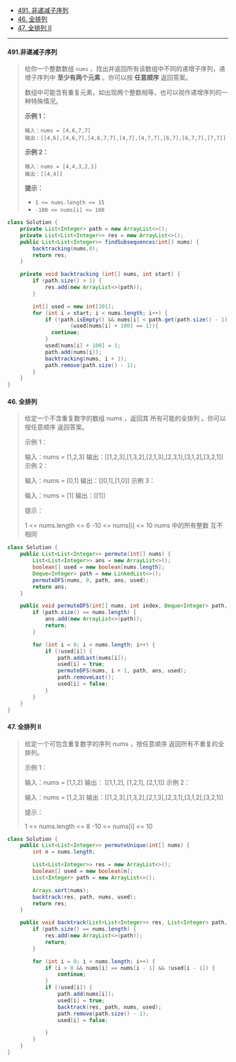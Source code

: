 -  [491. 非递减子序列](https://leetcode.cn/problems/non-decreasing-subsequences/)
-  [46. 全排列](https://leetcode.cn/problems/permutations/)
-  [47. 全排列 II](https://leetcode.cn/problems/permutations-ii/)

-----

#### 491.非递减子序列

>给你一个整数数组 `nums` ，找出并返回所有该数组中不同的递增子序列，递增子序列中 **至少有两个元素** 。你可以按 **任意顺序** 返回答案。
>
>数组中可能含有重复元素，如出现两个整数相等，也可以视作递增序列的一种特殊情况。
>
> 
>
>**示例 1：**
>
>```
>输入：nums = [4,6,7,7]
>输出：[[4,6],[4,6,7],[4,6,7,7],[4,7],[4,7,7],[6,7],[6,7,7],[7,7]]
>```
>
>**示例 2：**
>
>```
>输入：nums = [4,4,3,2,1]
>输出：[[4,4]]
>```
>
> 
>
>**提示：**
>
>- `1 <= nums.length <= 15`
>- `-100 <= nums[i] <= 100`

```java
class Solution {
    private List<Integer> path = new ArrayList<>();
    private List<List<Integer>> res = new ArrayList<>();
    public List<List<Integer>> findSubsequences(int[] nums) {
        backtracking(nums,0);
        return res;
    }

    private void backtracking (int[] nums, int start) {
        if (path.size() > 1) {
            res.add(new ArrayList<>(path));
        }

        int[] used = new int[201];
        for (int i = start; i < nums.length; i++) {
            if (!path.isEmpty() && nums[i] < path.get(path.size() - 1) ||
                    (used[nums[i] + 100] == 1)){
              continue;
            } 
            used[nums[i] + 100] = 1;
            path.add(nums[i]);
            backtracking(nums, i + 1);
            path.remove(path.size() - 1);
        }
    }
}
```



#### 46. 全排列

>给定一个不含重复数字的数组 nums ，返回其 所有可能的全排列 。你可以 按任意顺序 返回答案。
>
> 
>
>示例 1：
>
>输入：nums = [1,2,3]
>输出：[[1,2,3],[1,3,2],[2,1,3],[2,3,1],[3,1,2],[3,2,1]]
>示例 2：
>
>输入：nums = [0,1]
>输出：[[0,1],[1,0]]
>示例 3：
>
>输入：nums = [1]
>输出：[[1]]
>
>
>提示：
>
>1 <= nums.length <= 6
>-10 <= nums[i] <= 10
>nums 中的所有整数 互不相同

```java
class Solution {
    public List<List<Integer>> permute(int[] nums) {
        List<List<Integer>> ans = new ArrayList<>();
        boolean[] used = new boolean[nums.length];
        Deque<Integer> path = new LinkedList<>();
        permuteDFS(nums, 0, path, ans, used);
        return ans;
    }

    public void permuteDFS(int[] nums, int index, Deque<Integer> path, List<List<Integer>> ans, boolean[] used) {
        if (path.size() == nums.length) {
            ans.add(new ArrayList<>(path));
            return;
        }

        for (int i = 0; i < nums.length; i++) {
            if (!used[i]) {
                path.addLast(nums[i]);
                used[i] = true;
                permuteDFS(nums, i + 1, path, ans, used);
                path.removeLast();
                used[i] = false;
            }
        }
    }
}
```



#### 47. 全排列 II

>给定一个可包含重复数字的序列 nums ，按任意顺序 返回所有不重复的全排列。
>
> 
>
>示例 1：
>
>输入：nums = [1,1,2]
>输出：
>[[1,1,2],
> [1,2,1],
> [2,1,1]]
>示例 2：
>
>输入：nums = [1,2,3]
>输出：[[1,2,3],[1,3,2],[2,1,3],[2,3,1],[3,1,2],[3,2,1]]
>
>
>提示：
>
>1 <= nums.length <= 8
>-10 <= nums[i] <= 10

```java
class Solution {
    public List<List<Integer>> permuteUnique(int[] nums) {
        int n = nums.length;

        List<List<Integer>> res = new ArrayList<>();
        boolean[] used = new boolean[n];
        List<Integer> path = new ArrayList<>();

        Arrays.sort(nums);
        backtrack(res, path, nums, used);
        return res;
    }

    public void backtrack(List<List<Integer>> res, List<Integer> path, int[] nums, boolean[] used) {
        if (path.size() == nums.length) {
            res.add(new ArrayList<>(path));
            return;
        }

        for (int i = 0; i < nums.length; i++) {
            if (i > 0 && nums[i] == nums[i - 1] && !used[i - 1]) {
                continue;
            }
            if (!used[i]) {
                path.add(nums[i]);
                used[i] = true;
                backtrack(res, path, nums, used);
                path.remove(path.size() - 1);
                used[i] = false;

            }
        }
    }
}
```

